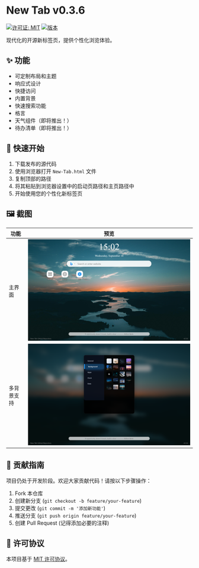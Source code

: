 # New Tab v0.3.6
[![许可证: MIT](https://img.shields.io/badge/License-MIT-yellow.svg)](../LICENSE)
[![版本](https://img.shields.io/badge/version-0.3.6-blue)]()

现代化的开源新标签页，提供个性化浏览体验。

## ✨ 功能
- 可定制布局和主题
- 响应式设计
- 快捷访问
- 内置背景
- 快速搜索功能
- 格言
- 天气组件（即将推出！）
- 待办清单（即将推出！）

## 🚀 快速开始
1. 下载发布的源代码
2. 使用浏览器打开 `New-Tab.html` 文件
3. 复制顶部的路径
4. 将其粘贴到浏览器设置中的启动页路径和主页路径中
5. 开始使用您的个性化新标签页

## 🖼️ 截图
| 功能 | 预览 |
|------|------|
| 主界面 | ![](../screenshots/New-Tab_1.png) |
| 多背景支持 | ![](../screenshots/New-Tab_2.png) |

## 👥 贡献指南
项目仍处于开发阶段。欢迎大家贡献代码！请按以下步骤操作：
1. Fork 本仓库
2. 创建新分支 (`git checkout -b feature/your-feature`)
3. 提交更改 (`git commit -m '添加新功能'`)
4. 推送分支 (`git push origin feature/your-feature`)
5. 创建 Pull Request
(记得添加必要的注释)

## 📄 许可协议
本项目基于 [MIT 许可协议](../LICENSE)。
